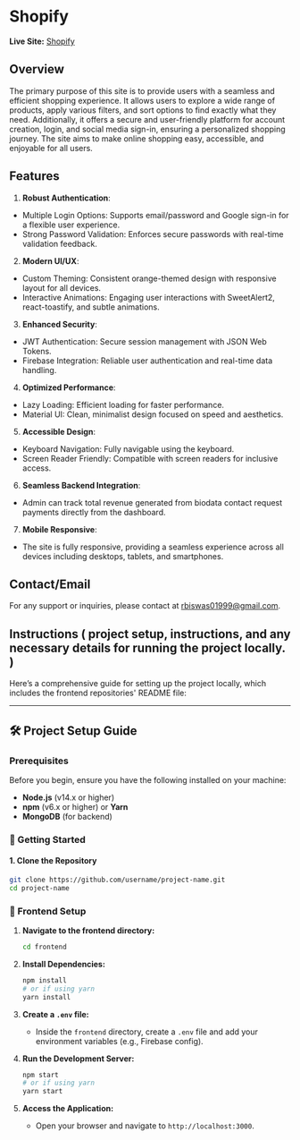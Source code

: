 # Shopify

**Live Site:** [Shopify](https://shopease-j.web.app/)

## Overview

The primary purpose of this site is to provide users with a seamless and efficient shopping experience. It allows users to explore a wide range of products, apply various filters, and sort options to find exactly what they need. Additionally, it offers a secure and user-friendly platform for account creation, login, and social media sign-in, ensuring a personalized shopping journey. The site aims to make online shopping easy, accessible, and enjoyable for all users.

## Features

1. **Robust Authentication**:
 * Multiple Login Options: Supports email/password and Google sign-in for a flexible user experience.
 * Strong Password Validation: Enforces secure passwords with real-time validation feedback.   
2. **Modern UI/UX**:
 * Custom Theming: Consistent orange-themed design with responsive layout for all devices.
 * Interactive Animations: Engaging user interactions with SweetAlert2, react-toastify, and subtle animations.
   
3. **Enhanced Security**:
 * JWT Authentication: Secure session management with JSON Web Tokens.
 * Firebase Integration: Reliable user authentication and real-time data handling.

4. **Optimized Performance**:
 * Lazy Loading: Efficient loading for faster performance.
 * Material UI: Clean, minimalist design focused on speed and aesthetics.
   
5. **Accessible Design**:
 * Keyboard Navigation: Fully navigable using the keyboard.
 * Screen Reader Friendly: Compatible with screen readers for inclusive access.

6. **Seamless Backend Integration**:
 * Admin can track total revenue generated from biodata contact request payments   directly from the dashboard.
   
7. **Mobile Responsive**: 
 * The site is fully responsive, providing a seamless experience across all devices including desktops, tablets, and smartphones.



## Contact/Email

For any support or inquiries, please contact at rbiswas01999@gmail.com.


## Instructions ( project setup, instructions, and any necessary details for running the project locally. )

Here’s a comprehensive guide for setting up the project locally, which includes the frontend repositories' README file:

---

## 🛠 Project Setup Guide

### Prerequisites

Before you begin, ensure you have the following installed on your machine:

- **Node.js** (v14.x or higher)
- **npm** (v6.x or higher) or **Yarn**
- **MongoDB** (for backend)

### 🚀 Getting Started

#### 1. Clone the Repository

```bash
git clone https://github.com/username/project-name.git
cd project-name
```

### 🔧 Frontend Setup

1. **Navigate to the frontend directory:**

   ```bash
   cd frontend
   ```

2. **Install Dependencies:**

   ```bash
   npm install
   # or if using yarn
   yarn install
   ```

3. **Create a `.env` file:**

   - Inside the `frontend` directory, create a `.env` file and add your environment variables (e.g., Firebase config).

4. **Run the Development Server:**

   ```bash
   npm start
   # or if using yarn
   yarn start
   ```

5. **Access the Application:**

   - Open your browser and navigate to `http://localhost:3000`.
